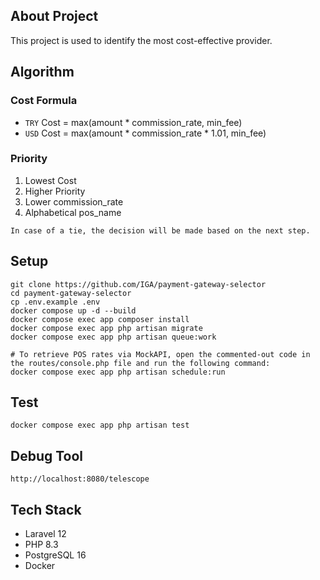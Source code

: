 ## About Project
This project is used to identify the most cost-effective provider.

## Algorithm
### Cost Formula
- `TRY` Cost = max(amount * commission_rate, min_fee)
- `USD` Cost = max(amount * commission_rate * 1.01, min_fee)

### Priority
1. Lowest Cost
2. Higher Priority
3. Lower commission_rate
4. Alphabetical pos_name

`In case of a tie, the decision will be made based on the next step.`

## Setup
```
git clone https://github.com/IGA/payment-gateway-selector
cd payment-gateway-selector
cp .env.example .env
docker compose up -d --build
docker compose exec app composer install
docker compose exec app php artisan migrate
docker compose exec app php artisan queue:work

# To retrieve POS rates via MockAPI, open the commented-out code in the routes/console.php file and run the following command:
docker compose exec app php artisan schedule:run
```

## Test
```
docker compose exec app php artisan test
```

## Debug Tool
```
http://localhost:8080/telescope
```

## Tech Stack
- Laravel 12
- PHP 8.3
- PostgreSQL 16
- Docker